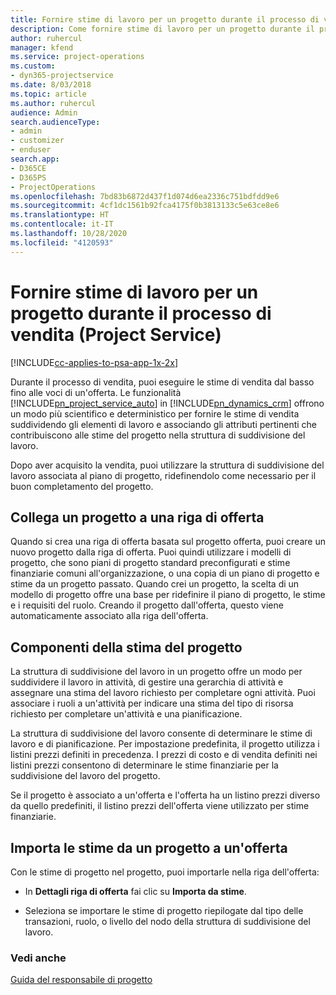 ```yaml
---
title: Fornire stime di lavoro per un progetto durante il processo di vendita
description: Come fornire stime di lavoro per un progetto durante il processo di vendita in Project Service
author: ruhercul
manager: kfend
ms.service: project-operations
ms.custom:
- dyn365-projectservice
ms.date: 8/03/2018
ms.topic: article
ms.author: ruhercul
audience: Admin
search.audienceType:
- admin
- customizer
- enduser
search.app:
- D365CE
- D365PS
- ProjectOperations
ms.openlocfilehash: 7bd83b6872d437f1d074d6ea2336c751bdfdd9e6
ms.sourcegitcommit: 4cf1dc1561b92fca4175f0b3813133c5e63ce8e6
ms.translationtype: HT
ms.contentlocale: it-IT
ms.lasthandoff: 10/28/2020
ms.locfileid: "4120593"
---
```

# <a name="provide-work-estimates-for-a-project-during-the-sales-process-project-service"></a>Fornire stime di lavoro per un progetto durante il processo di vendita (Project Service)

[!INCLUDE[cc-applies-to-psa-app-1x-2x](../includes/cc-applies-to-psa-app-1x-2x.md)]

Durante il processo di vendita, puoi eseguire le stime di vendita dal basso fino alle voci di un'offerta. Le funzionalità [!INCLUDE[pn_project_service_auto](../includes/pn-project-service-auto.md)] in [!INCLUDE[pn_dynamics_crm](../includes/pn-dynamics-crm.md)] offrono un modo più scientifico e deterministico per fornire le stime di vendita suddividendo gli elementi di lavoro e associando gli attributi pertinenti che contribuiscono alle stime del progetto nella struttura di suddivisione del lavoro.  
  
 Dopo aver acquisito la vendita, puoi utilizzare la struttura di suddivisione del lavoro associata al piano di progetto, ridefinendolo come necessario per il buon completamento del progetto.  
  
## <a name="link-a-project-to-a-quote-line"></a>Collega un progetto a una riga di offerta  
 Quando si crea una riga di offerta basata sul progetto offerta, puoi creare un nuovo progetto dalla riga di offerta. Puoi quindi utilizzare i modelli di progetto, che sono piani di progetto standard preconfigurati e stime finanziarie comuni all'organizzazione, o una copia di un piano di progetto e stime da un progetto passato. Quando crei un progetto, la scelta di un modello di progetto offre una base per ridefinire il piano di progetto, le stime e i requisiti del ruolo. Creando il progetto dall'offerta, questo viene automaticamente associato alla riga dell'offerta.  
  
## <a name="project-estimate-components"></a>Componenti della stima del progetto  
 La struttura di suddivisione del lavoro in un progetto offre un modo per suddividere il lavoro in attività, di gestire una gerarchia di attività e assegnare una stima del lavoro richiesto per completare ogni attività. Puoi associare i ruoli a un'attività per indicare una stima del tipo di risorsa richiesto per completare un'attività e una pianificazione.  
  
 La struttura di suddivisione del lavoro consente di determinare le stime di lavoro e di pianificazione. Per impostazione predefinita, il progetto utilizza i listini prezzi definiti in precedenza. I prezzi di costo e di vendita definiti nei listini prezzi consentono di determinare le stime finanziarie per la suddivisione del lavoro del progetto.  
  
 Se il progetto è associato a un'offerta e l'offerta ha un listino prezzi diverso da quello predefiniti, il listino prezzi dell'offerta viene utilizzato per stime finanziarie.  
  
## <a name="import-estimates-from-a-project-into-a-quote"></a>Importa le stime da un progetto a un'offerta  
 Con le stime di progetto nel progetto, puoi importarle nella riga dell'offerta:  
  
-   In **Dettagli riga di offerta** fai clic su **Importa da stime**. 

-   Seleziona se importare le stime di progetto riepilogate dal tipo delle transazioni, ruolo, o livello del nodo della struttura di suddivisione del lavoro.  
  
### <a name="see-also"></a>Vedi anche  
 [Guida del responsabile di progetto](../psa/project-manager-guide.md)
